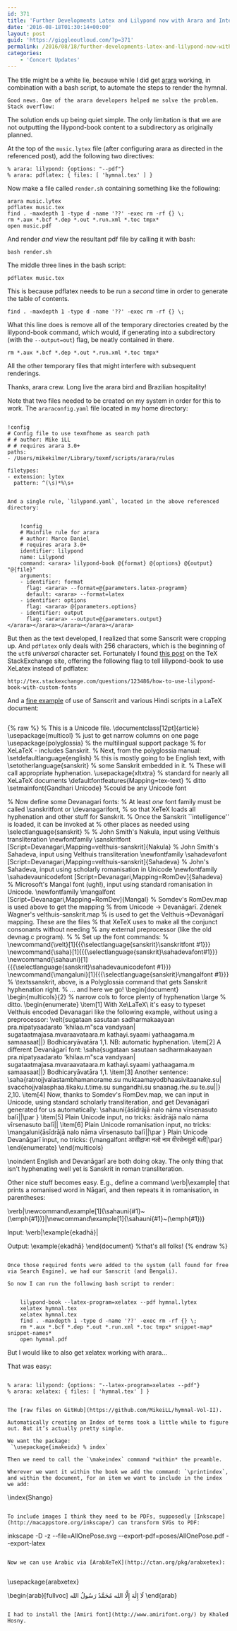```yaml
---
id: 371
title: 'Further Developments Latex and Lilypond now with Arara and International Unicode Text via XeLatex'
date: '2016-08-18T01:30:14+00:00'
layout: post
guid: 'https://giggleoutloud.com/?p=371'
permalink: /2016/08/18/further-developments-latex-and-lilypond-now-with-arara-and-international-unicode-text-via-xelatex/
categories:
    - 'Concert Updates'
---
```


The title might be a white lie, because while I did get [arara](https://github.com/cereda/arara) working, in combination with a bash script, to automate the steps to render the hymnal.

`Good news. One of the arara developers helped me solve the problem. Stack overflow:`

The solution ends up being quiet simple. The only limitation is that we are not outputting the lilypond-book content to a subdirectory as originally planned.

At the top of the `music.lytex` file (after configuring arara as directed in the referenced post), add the following two directives:

```
% arara: lilypond: {options: "--pdf"}
% arara: pdflatex: { files: [ 'hymnal.tex' ] }

```

Now make a file called `render.sh` containing something like the following:

```
arara music.lytex
pdflatex music.tex
find . -maxdepth 1 -type d -name '??' -exec rm -rf {} \;
rm *.aux *.bcf *.dep *.out *.run.xml *.toc tmpx*
open music.pdf

```

And render *and* view the resultant pdf file by calling it with bash:

```
bash render.sh

```

The middle three lines in the bash script:

```
pdflatex music.tex

```

This is because pdflatex needs to be run a *second* time in order to generate the table of contents.

```
find . -maxdepth 1 -type d -name '??' -exec rm -rf {} \;

```

What this line does is remove all of the temporary directories created by the lilypond-book command, which would, if generating into a subdirectory (with the `--output=out`) flag, be neatly contained in there.

```
rm *.aux *.bcf *.dep *.out *.run.xml *.toc tmpx*

```

All the other temporary files that might interfere with subsequent renderings.

Thanks, arara crew. Long live the arara bird and Brazilian hospitality!

Note that two files needed to be created on my system in order for this to work. The `araraconfig.yaml` file located in my home directory:

```

```

    !config
    # Config file to use texmfhome as search path
    # # author: Mike iLL
    # # requires arara 3.0+
    paths:
    - /Users/mikekilmer/Library/texmf/scripts/arara/rules

    filetypes:
    - extension: lytex
      pattern: ^(\s)*%\s+
```

And a single rule, `lilypond.yaml`, located in the above referenced directory:

```

```

    !config
    # Mainfile rule for arara
    # author: Marco Daniel
    # requires arara 3.0+
    identifier: lilypond
    name: Lilypond
    command: <arara> lilypond-book @{format} @{options} @{output} "@{file}"
    arguments:
    - identifier: format
      flag: <arara> --format=@{parameters.latex-programm}
      default: <arara> --format=latex
    - identifier: options
      flag: <arara> @{parameters.options}
    - identifier: output
      flag: <arara> --output=@{parameters.output}
</arara></arara></arara></arara></arara>
```

But then as the text developed, I realized that some Sanscrit were cropping up. And `pdflatex` only deals with 256 characters, which is the beginning of the `utf8` *universal* character set. Fortunately I found [this post](http://tex.stackexchange.com/questions/123486/how-to-use-lilypond-book-with-custom-fonts) on the TeX StackExchange site, offering the following flag to tell lillypond-book to use XeLatex instead of pdflatex:

```
http://tex.stackexchange.com/questions/123486/how-to-use-lilypond-book-with-custom-fonts

```

And a [fine example](http://cikitsa.blogspot.com/2010/07/xelatex-for-sanskrit.html) of use of Sanscrit and various Hindi scripts in a LaTeX document:

```

```
{% raw %}
% This is a Unicode file.
\documentclass[12pt]{article}
\usepackage{multicol} % just to get narrow columns on one page
\usepackage{polyglossia} % the multilingual support package
% for XeLaTeX - includes Sanskrit.
% Next, from the polyglossia manual:
\setdefaultlanguage{english} % this is mostly going to be English text, with
\setotherlanguage{sanskrit} % some Sanskrit embedded in it.
% These will call appropriate hyphenation.
\usepackage{xltxtra} % standard for nearly all XeLaTeX documents
\defaultfontfeatures{Mapping=tex-text} % ditto
\setmainfont{Gandhari Unicode} %could be any Unicode font

% Now define some Devanagari fonts:
% At least *one* font family must be called \sanskritfont or \devanagarifont,
% so that XeTeX loads all hyphenation and other stuff for Sanskrit.
% Once the Sanskrit ``intelligence'' is loaded, it can be invoked at
% other places as needed using \selectlanguage{sanskrit}
%
% John Smith's Nakula, input using Velthuis transliteration
\newfontfamily
\sanskritfont [Script=Devanagari,Mapping=velthuis-sanskrit]{Nakula}
% John Smith's Sahadeva, input using Velthuis transliteration
\newfontfamily
\sahadevafont [Script=Devanagari,Mapping=velthuis-sanskrit]{Sahadeva}
% John's Sahadeva, input using scholarly romanisation in Unicode
\newfontfamily
\sahadevaunicodefont [Script=Devanagari,Mapping=RomDev]{Sahadeva}
% Microsoft's Mangal font (ugh!), input using standard romanisation in Unicode.
\newfontfamily
\mangalfont [Script=Devanagari,Mapping=RomDev]{Mangal}
% Somdev's RomDev.map is used above to get the mapping
% from Unicode -> Devanāgarī. Zdenek Wagner's velthuis-sanskrit.map
% is used to get the Velthuis->Devanāgarī mapping. These are the files
% that XeTeX uses to make all the conjunct consonants without needing
% any external preprocessor (like the old devnag.c program).
% % Set up the font commands:
%
\newcommand{\velt}[1]{{{\selectlanguage{sanskrit}\sanskritfont #1}}}
\newcommand{\saha}[1]{{{\selectlanguage{sanskrit}\sahadevafont#1}}}
\newcommand{\sahauni}[1]{{{\selectlanguage{sanskrit}\sahadevaunicodefont #1}}}
\newcommand{\mangaluni}[1]{{{\selectlanguage{sanskrit}\mangalfont #1}}}
% \textssanskrit, above, is a Polyglossia command that gets Sanskrit hyphenation right.
% ... and here we go!
\begin{document}
\begin{multicols}{2} % narrow cols to force plenty of hyphenation
\large % ditto.
\begin{enumerate}
\item[1]
With Xe\LaTeX\ it's easy to typeset Velthuis encoded Devanagari like the following example, without using a preprocessor:
\velt{sugataan sasutaan sadharmakaayaan pra.nipatyaadarato 'khilaa.m"sca vandyaan|
sugataatmajasa.mvaraavataara.m kathayi.syaami yathaagama.m samaasaat||} Bodhicaryāvatāra 1,1.
NB: automatic hyphenation.
\item[2]
A different Devanāgarī font:
\saha{sugataan sasutaan sadharmakaayaan pra.nipatyaadarato 'khilaa.m"sca vandyaan|
sugataatmajasa.mvaraavataara.m kathayi.syaami yathaagama.m samaasaat||} Bodhicaryāvatāra 1,1.
\item[3]
Another sentence: \saha{ratnojjvalastambhamanorame.su muktaamayodbhaasivitaanake.su|
svacchojjvalasphaa.tikaku.t.time.su sungandhi.su snaanag.rhe.su te.su||} 2,10.
\item[4]
Now, thanks to Somdev's RomDev.map, we can input in Unicode, using standard scholarly transliteration, and get Devanāgarī generated for us automatically:
\sahauni{āsīdrājā nalo nāma vīrsenasuto balī||\par }
\item[5]
Plain Unicode input, no tricks:
āsīdrājā nalo nāma vīrsenasuto balī||
\item[6]
Plain Unicode romanisation input, no tricks:
\mangaluni{āsīdrājā nalo nāma vīrsenasuto balī||\par }
Plain Unicode Devanāgarī input, no tricks:
{\mangalfont आसीद्राजा नलो नाम वीरसेनसुतो बली|\par}
\end{enumerate}
\end{multicols}

\noindent
English and Devanāgarī are both doing okay. The only thing that isn't hyphenating well yet is Sanskrit in roman transliteration.

Other nice stuff becomes easy. E.g., define a command \verb|\example| that prints a romanised word in Nāgarī, and then repeats it in romanisation, in parentheses:

\verb|\newcommand\example[1]{\sahauni{#1}~(\emph{#1})}|\newcommand\example[1]{\sahauni{#1}~(\emph{#1})}

Input: \verb|\example{ekadhā}|

Output: \example{ekadhā}
\end{document}
%that's all folks!
{% endraw %}
```

Once those required fonts were added to the system (all found for free via Search Engine), we had our Sanscrit (and Bengali).

So now I can run the following bash script to render:

```

```

    lilypond-book --latex-program=xelatex --pdf hymnal.lytex
    xelatex hymnal.tex
    xelatex hymnal.tex
    find . -maxdepth 1 -type d -name '??' -exec rm -rf {} \;
    rm *.aux *.bcf *.dep *.out *.run.xml *.toc tmpx* snippet-map* snippet-names*
    open hymnal.pdf
```

But I would like to also get xelatex working with arara…

That was easy:

```

```
    % arara: lilypond: {options: "--latex-program=xelatex --pdf"}
    % arara: xelatex: { files: [ 'hymnal.tex' ] }
```

The [raw files on GitHub](https://github.com/MikeiLL/hymnal-Vol-II).

Automatically creating an Index of terms took a little while to figure out. But it’s actually pretty simple.

We want the package:
 `\usepackage{imakeidx} % index`

Then we need to call the `\makeindex` command *within* the preamble.

Wherever we want it within the book we add the command: `\printindex`, and within the document, for an item we want to include in the index we add:

```
\index{Shango}

```

To include images I think they need to be PDFs, supposedly [Inkscape](http://macappstore.org/inkscape/) can transform SVGs to PDF:

```
inkscape -D -z --file=AllOnePose.svg --export-pdf=poses/AllOnePose.pdf --export-latex

```

Now we can use Arabic via [ArabXeTeX](http://ctan.org/pkg/arabxetex):


```

\usepackage{arabxetex}

\begin{arab}[fullvoc]
لَا إِلٰهَ إِلَّا الله مُحَمَّدٌ رَسُولُ الله
\end{arab}
```

I had to install the [Amiri font](http://www.amirifont.org/) by Khaled Hosny.

